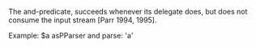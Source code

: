The and-predicate, succeeds whenever its delegate does, but does not consume the input stream [Parr 1994, 1995].

Example:
$a asPParser and parse: 'a'